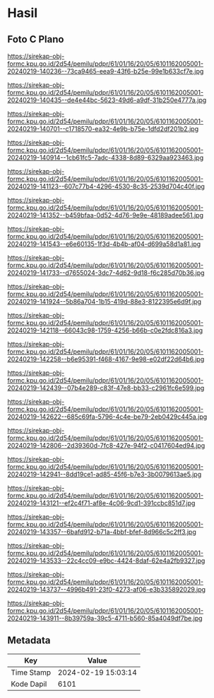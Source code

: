 # Hasil

## Foto C Plano

https://sirekap-obj-formc.kpu.go.id/2d54/pemilu/pdpr/61/01/16/20/05/6101162005001-20240219-140236--73ca9465-eea9-43f6-b25e-99e1b633cf7e.jpg

https://sirekap-obj-formc.kpu.go.id/2d54/pemilu/pdpr/61/01/16/20/05/6101162005001-20240219-140435--de4e44bc-5623-49d6-a9df-31b250e4777a.jpg

https://sirekap-obj-formc.kpu.go.id/2d54/pemilu/pdpr/61/01/16/20/05/6101162005001-20240219-140701--c1718570-ea32-4e9b-b75e-1dfd2df201b2.jpg

https://sirekap-obj-formc.kpu.go.id/2d54/pemilu/pdpr/61/01/16/20/05/6101162005001-20240219-140914--1cb61fc5-7adc-4338-8d89-6329aa923463.jpg

https://sirekap-obj-formc.kpu.go.id/2d54/pemilu/pdpr/61/01/16/20/05/6101162005001-20240219-141123--607c77b4-4296-4530-8c35-2539d704c40f.jpg

https://sirekap-obj-formc.kpu.go.id/2d54/pemilu/pdpr/61/01/16/20/05/6101162005001-20240219-141352--b459bfaa-0d52-4d76-9e9e-48189adee561.jpg

https://sirekap-obj-formc.kpu.go.id/2d54/pemilu/pdpr/61/01/16/20/05/6101162005001-20240219-141543--e6e60135-1f3d-4b4b-af04-d699a58d1a81.jpg

https://sirekap-obj-formc.kpu.go.id/2d54/pemilu/pdpr/61/01/16/20/05/6101162005001-20240219-141733--d7655024-3dc7-4d62-9d18-f6c285d70b36.jpg

https://sirekap-obj-formc.kpu.go.id/2d54/pemilu/pdpr/61/01/16/20/05/6101162005001-20240219-141924--5b86a704-1b15-419d-88e3-8122395e6d9f.jpg

https://sirekap-obj-formc.kpu.go.id/2d54/pemilu/pdpr/61/01/16/20/05/6101162005001-20240219-142118--66043c98-1759-4256-b66b-c0e2fdc816a3.jpg

https://sirekap-obj-formc.kpu.go.id/2d54/pemilu/pdpr/61/01/16/20/05/6101162005001-20240219-142258--b6e95391-f468-4167-9e98-e02df22d64b6.jpg

https://sirekap-obj-formc.kpu.go.id/2d54/pemilu/pdpr/61/01/16/20/05/6101162005001-20240219-142439--07b4e289-c83f-47e8-bb33-c2961fc6e599.jpg

https://sirekap-obj-formc.kpu.go.id/2d54/pemilu/pdpr/61/01/16/20/05/6101162005001-20240219-142622--685c69fa-5796-4c4e-be79-2eb0429c445a.jpg

https://sirekap-obj-formc.kpu.go.id/2d54/pemilu/pdpr/61/01/16/20/05/6101162005001-20240219-142806--2d39360d-7fc8-427e-94f2-c0417604ed94.jpg

https://sirekap-obj-formc.kpu.go.id/2d54/pemilu/pdpr/61/01/16/20/05/6101162005001-20240219-142941--8dd19ce1-ad85-45f6-b7e3-3b0079613ae5.jpg

https://sirekap-obj-formc.kpu.go.id/2d54/pemilu/pdpr/61/01/16/20/05/6101162005001-20240219-143121--ef2c4f71-af8e-4c06-9cd1-391ccbc851d7.jpg

https://sirekap-obj-formc.kpu.go.id/2d54/pemilu/pdpr/61/01/16/20/05/6101162005001-20240219-143357--6bafd912-b71a-4bbf-bfef-8d966c5c2ff3.jpg

https://sirekap-obj-formc.kpu.go.id/2d54/pemilu/pdpr/61/01/16/20/05/6101162005001-20240219-143533--22c4cc09-e9bc-4424-8daf-62e4a2fb9327.jpg

https://sirekap-obj-formc.kpu.go.id/2d54/pemilu/pdpr/61/01/16/20/05/6101162005001-20240219-143737--4996b491-23f0-4273-af06-e3b335892029.jpg

https://sirekap-obj-formc.kpu.go.id/2d54/pemilu/pdpr/61/01/16/20/05/6101162005001-20240219-143911--8b39759a-39c5-4711-b560-85a4049df7be.jpg


## Metadata

| Key        | Value               |
| ---------- | ------------------- |
| Time Stamp | 2024-02-19 15:03:14 |
| Kode Dapil | 6101                |



